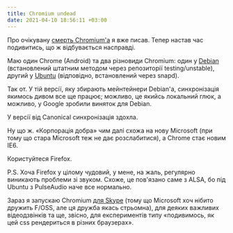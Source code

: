 ```yaml
---
title: Chromium undead
date: 2021-04-10 18:56:11 +03:00
---
```


Про очікувану [смерть Chromium'а][1] я вже писав. Тепер настав час подивитись, що ж відбувається насправді.

Маю один Chrome (Android) та два різновиди Chromium: один у [Debian][2] (встановлений штатним методом через репозиторії testing/unstable), другий у [Ubuntu][3] (відповідно, встановлений через snapd).

Так от. У тій версії, яку збирають мейнтейнери Debian'а, синхронізація якимось дивом все ще працює; можливо, це якийсь локальний глюк, а можливо, у Google зробили виняток для Debian.

У версії від Canonical синхронізація здохла.

Ну що ж. «Корпорація добра» чим далі схожа на нову Microsoft (при тому що стара Microsoft теж не дає розслабитися), а Chrome стає новим IE6.

Користуйтеся Firefox.

P.S. Хоча Firefox у цілому чудовий, у мене, на жаль, регулярно виникають проблеми зі звуком. Схоже, це пов'язано саме з ALSA, бо під Ubuntu з PulseAudio наче все нормально.

Зараз я запускаю Chromium [для Skype][4] (тому що Microsoft хоч нібито дружить F/OSS, але ця дружба якась стрьомна), для деяких важливих відеодзвінків та ще, звісно, для експериментів типу «подивимось, як цей css рендериться в різних браузерах».

[1]: /2021/02/18/chromium-end.html
[2]: https://wiki.debian.org/Chromium
[3]: https://snapcraft.io/chromium
[4]: /2021/03/09/firefox-one-month.html
